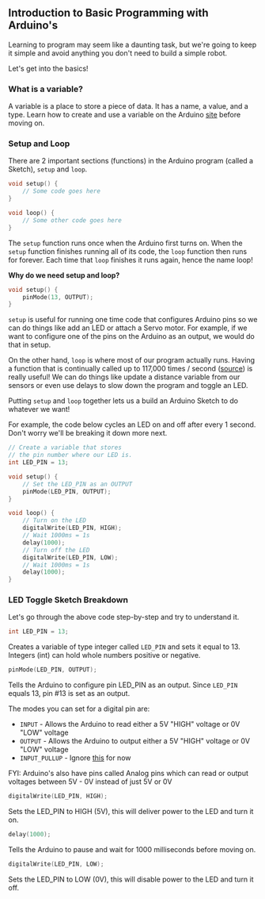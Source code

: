 ## Introduction to Basic Programming with Arduino's
Learning to program may seem like a daunting task, but we're going to keep it simple and avoid anything you don't need to build a simple robot. 

Let's get into the basics!

### What is a variable?
A variable is a place to store a piece of data. It has a name, a value, and a type.
Learn how to create and use a variable on the Arduino [site](https://www.arduino.cc/en/Tutorial/Variables) before moving on.

### Setup and Loop
There are 2 important sections (functions) in the Arduino program (called a Sketch), `setup` and `loop`. 

```c
void setup() {
	// Some code goes here
}

void loop() {
	// Some other code goes here
}
```

The `setup` function runs once when the Arduino first turns on. When the `setup` function finishes running all of its code, the `loop` function then runs for forever.  Each time that `loop` finishes it runs again, hence the name loop!

**Why do we need setup and loop?**
```c
void setup() {
	pinMode(13, OUTPUT);
}
```
`setup` is useful for running one time code that configures Arduino pins so we can do things like add an LED or attach a Servo motor. For example, if we want to configure one of the pins on the Arduino as an output, we would do that in setup.

On the other hand, `loop` is where most of our program actually runs. Having a function that is continually called up to 117,000 times / second ([source](https://learn.sparkfun.com/blog/1687)) is really useful! We can do things like update a distance variable from our sensors or even use delays to slow down the program and toggle an LED.

Putting `setup` and `loop` together lets us a build an Arduino Sketch to do whatever we want!

For example, the code below cycles an LED on and off after every 1 second. Don't worry we'll be breaking it down more next.

```c
// Create a variable that stores
// the pin number where our LED is.
int LED_PIN = 13;

void setup() {
	// Set the LED_PIN as an OUTPUT
	pinMode(LED_PIN, OUTPUT);
}

void loop() {
	// Turn on the LED
	digitalWrite(LED_PIN, HIGH);
	// Wait 1000ms = 1s
	delay(1000);
	// Turn off the LED
	digitalWrite(LED_PIN, LOW);
	// Wait 1000ms = 1s
	delay(1000);
}
```
### LED Toggle Sketch Breakdown
Let's go through the above code step-by-step and try to understand it.
```c
int LED_PIN = 13;
```
Creates a variable of type integer called `LED_PIN` and sets it equal to 13. Integers (int) can hold whole numbers positive or negative.

```c
pinMode(LED_PIN, OUTPUT);
```

Tells the Arduino to configure pin LED_PIN as an output. Since `LED_PIN` equals 13, pin #13 is set as an output.

The modes you can set for a digital pin are: 

 - `INPUT` - Allows the Arduino to read either a 5V "HIGH" voltage or 0V "LOW" voltage
 - `OUTPUT` - Allows the Arduino to output either a 5V "HIGH" voltage or 0V "LOW" voltage
 - `INPUT_PULLUP` - Ignore [this](https://www.arduino.cc/en/Tutorial/DigitalPins) for now

FYI: Arduino's also have pins called Analog pins which can read or output voltages between 5V - 0V instead of just 5V or 0V

```c
digitalWrite(LED_PIN, HIGH);
```
Sets the LED_PIN to HIGH (5V), this will deliver power to the LED and turn it on.

```c
delay(1000);
```
Tells the Arduino to pause and wait for 1000 milliseconds before moving on.

```c
digitalWrite(LED_PIN, LOW);
```
Sets the LED_PIN to LOW (0V), this will disable power to the LED and turn it off.
<!--stackedit_data:
eyJoaXN0b3J5IjpbMTk0NzQxMzAzOCw3MzA5OTgxMTZdfQ==
-->